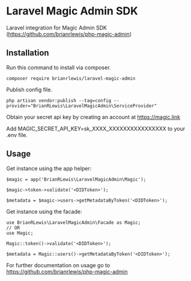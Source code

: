 # Laravel Magic Admin SDK

Laravel integration for Magic Admin SDK (https://github.com/brianrlewis/php-magic-admin)

## Installation

Run this command to install via composer.

```
composer require brianrlewis/laravel-magic-admin
```

Publish config file.

```
php artisan vendor:publish --tag=config --provider="BrianRLewis\LaravelMagicAdmin\ServiceProvider"
```

Obtain your secret api key by creating an account at https://magic.link

Add MAGIC_SECRET_API_KEY=sk_XXXX_XXXXXXXXXXXXXXXX to your .env file.

## Usage

Get instance using the app helper:

```
$magic = app('BrianRLewis\LaravelMagicAdmin\Magic');

$magic->token->validate('<DIDToken>');

$metadata = $magic->users->getMetadataByToken('<DIDToken>');
```

Get instance using the facade:

```
use BrianRLewis\LaravelMagicAdmin\Facade as Magic;
// OR
use Magic;

Magic::token()->validate('<DIDToken>');

$metadata = Magic::users()->getMetadataByToken('<DIDToken>');
```

For further documentation on usage go to https://github.com/brianrlewis/php-magic-admin
